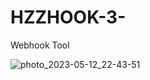 # HZZHOOK-3-
Webhook Tool

![photo_2023-05-12_22-43-51](https://github.com/ByteSleuths/HZZHOOK-3-/assets/150552235/f4a6bfa9-ef63-4c3f-b00b-b4b8d5df44c2)


